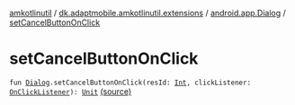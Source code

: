 [amkotlinutil](../../index.md) / [dk.adaptmobile.amkotlinutil.extensions](../index.md) / [android.app.Dialog](index.md) / [setCancelButtonOnClick](./set-cancel-button-on-click.md)

# setCancelButtonOnClick

`fun `[`Dialog`](https://developer.android.com/reference/android/app/Dialog.html)`.setCancelButtonOnClick(resId: `[`Int`](https://kotlinlang.org/api/latest/jvm/stdlib/kotlin/-int/index.html)`, clickListener: `[`OnClickListener`](https://developer.android.com/reference/android/view/View/OnClickListener.html)`): `[`Unit`](https://kotlinlang.org/api/latest/jvm/stdlib/kotlin/-unit/index.html) [(source)](https://github.com/adaptmobile-organization/amkotlinutil/tree/master/amkotlinutil/amkotlinutil/src/main/java/dk/adaptmobile/amkotlinutil/extensions/DialogExtensions.kt#L35)